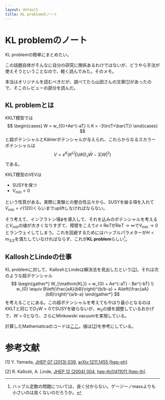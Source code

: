 ```yaml
---
layout: default
title: KL problemのノート
---
```


# KL problemのノート

KL problemの簡単にまとめたい。

この話題自体がそんなに自分の研究に関係あるわけではないが、どうやら手法が使えそうということなので、軽く読んでみた。そのメモ。

本当はオリジナルを読むべきだが、調べてたら山田さんの文章[[1](#YYJHEP)]があったので、そこのレビューの部分を読んだ。


## KL problemとは

KKLT模型では
$$
    \begin{cases}
        W
        =
        w_{0}+Ae^{-aT}
        \\
        K
        =
        -3\ln(T+\bar{T})
    \end{cases}
$$
と超ポテンシャルとKählerポテンシャルが与えられ、これらからなるスカラーポテンシャルは
$$
    V
    =
    e^{K}(K^{I\bar{J}}D_{I}WD_{\bar{J}}\bar{W}-3|W|^2)
$$
である。

KKLT模型のVEVは

- SUSYを保つ
- $V_{\mathrm{min}}<0$

という性質がある。実際に実験との整合性云々から、SUSYを破る項を入れて$V_{\mathrm{min}}=\mathcal{O}(120)$くらいまでupliftしなければならない。

そう考えて、インフラトン場$\phi$を導入して、それを込みのポテンシャルを考えると$V_{\mathrm{min}}$の値が大きくなりすぎて、障壁をこえて$\sigma\equiv\mathrm{Re}T$が$\mathrm{Re}T\rightarrow\infty$で$V_{\mathrm{min}}\rightarrow0$とランウェイしてしまう。これを回避するためにはハッブルパラメターが$H<m_{3/2}$を満たしていなければならず、これが**KL problem**らしい[^1]。

## KalloshとLindeの仕事

KL problemに対して、KalloshとLindeは解決法を見出したという[[2](#KalloshLinde2004)]。それは次のような超ポテンシャル
$$
    \begin{gather*}
        W_{\mathrm{KL}}
        =
        w_{0}
        +
        Ae^{-aT}
        -
        Be^{-bT}
        \\
        w_{0}
        \equiv
        B\left(\frac{aA}{bB}\right)^{b/b-a}
        +
        A\left(\frac{aA}{bB}\right)^{a/b-a}
    \end{gather*}
$$
を考えることにある。この超ポテンシャルを考えてもやはり最小となるのはKKLTと同じで$D_{T}W=0$でSUSYを破らないが、$w_{0}$の値を調整しているおかげで、$W=0$となり、さらにMinkowski vacuumを実現している。

計算したMathematicaのコードは[ここ](notebook/kahler_meson_polonyi.nb)。値は[[2](#KalloshLinde2004)]を参考にしている。


[^1]: ハッブル定数の問題については、良く分からない。ゲージーノmassよりも小さいのは良くないのだろうか。


# 参考文献

[1] <a id="Yamada2013"></a>Y. Yamada, [JHEP 07 (2013) 039](https://doi.org/10.1007/JHEP07%282013%29039), [arXiv:1211.1455 [hep-ph]](https://doi.org/10.48550/arXiv.1211.1455).

[2] <a id="KalloshLinde2004"></a>R. Kallosh, A. Linde, [JHEP 12 (2004) 004](https://doi.org/10.1088/1126-6708/2004/12/004), [hep-th/0411011 [hep-th]](https://arxiv.org/abs/hep-th/0411011).
